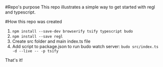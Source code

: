 #Repo's purpose
This repo illustrates a simple way to get started with regl and typescript.

#How this repo was created
1. ```npm install --save-dev browserify tsify typescript budo```
2. ```npm install --save regl```
3. Create src folder and main index.ts file
4. Add script to package.json to run budo watch server: ```budo src/index.ts -d --live -- -p tsify```

That's it!
